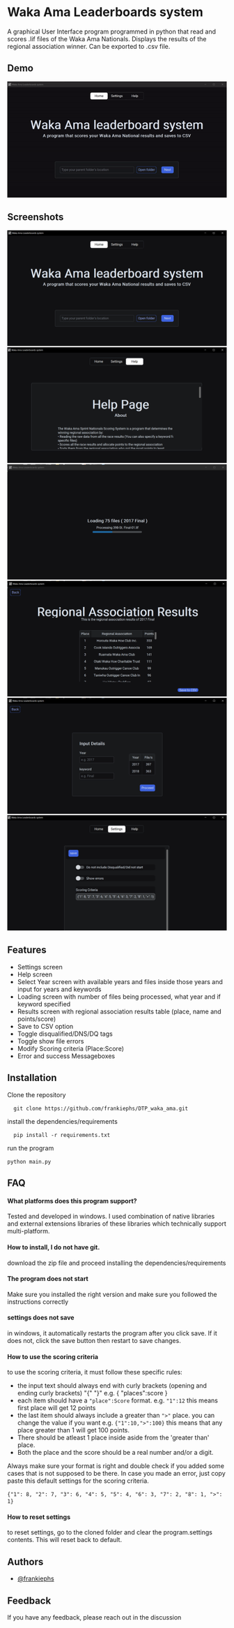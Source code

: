 
# Waka Ama Leaderboards system

A graphical User Interface program programmed in python that read and scores .lif files of the Waka Ama Nationals. Displays the results of the regional association winner. Can be exported to .csv file.




## Demo


![demo using Windows 10](demo-ezgif.com-video-to-gif-converter.gif)

## Screenshots

![Homescreen](HomeScreen.png)
![Help screen](helpscreen.png)
![Loading Screen](LoadingScreen.png)
![Results Screen](ResultsScreen.png)
![Select Year Screen](selectYearScreen.png)
![Settings screen](Settings.png)


## Features

- Settings screen
- Help screen 
- Select Year screen with available years and files inside those years and input for years and keywords
- Loading screen with number of files being processed, what year and if keyword specified
- Results screen with regional association results table (place, name and points/score)
- Save to CSV option
- Toggle disqualified/DNS/DQ tags
- Toggle show file errors
- Modify Scoring criteria (Place:Score)
- Error and success Messageboxes

## Installation

Clone the repository 

```
  git clone https://github.com/frankiephs/DTP_waka_ama.git
```

install the dependencies/requirements
```
  pip install -r requirements.txt
```
run the program
```
python main.py
``` 


## FAQ

#### What platforms does this program support?

Tested and developed in windows. I used combination of native libraries and external extensions libraries of these libraries
which technically support multi-platform.

#### How to install, I do not have git.

download the zip file and proceed installing the dependencies/requirements

#### The program does not start

Make sure you installed the right version and make sure you followed the instructions correctly

#### settings does not save

in windows, it automatically restarts the program after you click save. If it does not, click the save button then restart to save changes.

#### How to use the scoring criteria

to use the scoring criteria, it must follow these specific rules:
- the input text should always end with curly brackets (opening and ending curly brackets) "{" "}"
e.g. { "places":score }
- each item should have a `"place":Score` format.
e.g. `"1":12` this means first place will get 12 points
- the last item should always include a greater than `">"` place. you can change the value if you want
e.g. `{"1":10,">":100}` this means that any place greater than 1 will get 100 points.
- There should be atleast 1 place inside aside from the 'greater than' place.
- Both the place and the score should be a real number and/or a digit.


Always make sure your format is right and double check if you added some cases that is not supposed to be there.
In case you made an error, just copy paste this default settings for the scoring criteria.
```
{"1": 8, "2": 7, "3": 6, "4": 5, "5": 4, "6": 3, "7": 2, "8": 1, ">": 1}
```

#### How to reset settings

to reset settings, go to the cloned folder and clear the program.settings contents. This will reset back to default.

## Authors

- [@frankiephs](https://github.com/frankiephs)


## Feedback

If you have any feedback, please reach out in the discussion

